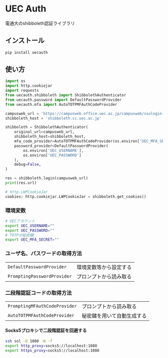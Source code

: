 # UEC Auth

電通大のshibboleth認証ライブラリ

## インストール

```sh
pip install uecauth
```

## 使い方

```py
import os
import http.cookiejar
import requests
from uecauth.shibboleth import ShibbolethAuthenticator
from uecauth.password import DefaultPasswordProvider
from uecauth.mfa import AutoTOTPMFAuthCodeProvider

campusweb_url = 'https://campusweb.office.uec.ac.jp/campusweb/ssologin.do'
shibboleth_host = 'shibboleth.cc.uec.ac.jp'

shibboleth = ShibbolethAuthenticator(
    original_url=campusweb_url,
    shibboleth_host=shibboleth_host,
    mfa_code_provider=AutoTOTPMFAuthCodeProvider(os.environ['UEC_MFA_SECRET']),
    password_provider=DefaultPasswordProvider(
        os.environ['UEC_USERNAME'],
        os.environ['UEC_PASSWORD']
    ),
    debug=False,
)

res = shibboleth.login(campusweb_url)
print(res.url)

# http.LWPCookieJar
cookies: http.cookiejar.LWPCookieJar = shibboleth.get_cookies()
```

### 環境変数

```sh
# UECアカウント
export UEC_USERNAME=""
export UEC_PASSWORD=""
# TOTPの秘密鍵
export UEC_MFA_SECRET=""
```

### ユーザ名、パスワードの取得方法

|||
|---|---|
|`DefaultPasswordProvider`|環境変数等から設定する|
|`PromptingPasswordProvider`|プロンプトから読み取る|

### 二段階認証コードの取得方法

|||
|---|---|
|`PromptingMFAuthCodeProvider`|プロンプトから読み取る|
|`AutoTOTPMFAuthCodeProvider`|秘密鍵を用いて自動生成する|

#### Socks5プロキシで二段階認証を回避する

```sh
ssh sol -D 1080 -N -f
export http_proxy=socks5://localhost:1080
export https_proxy=socks5://localhost:1080
```

